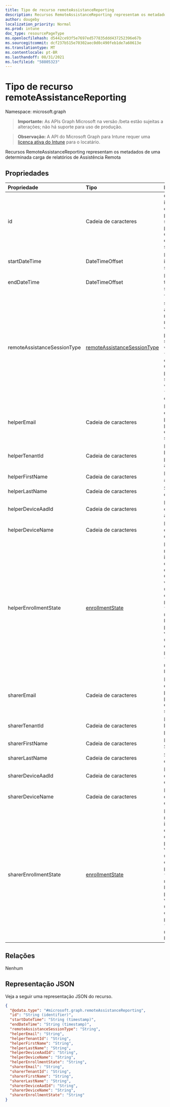 ```yaml
---
title: Tipo de recurso remoteAssistanceReporting
description: Recursos RemoteAssistanceReporting representam os metadados de uma determinada carga de relatórios de Assistência Remota
author: dougeby
localization_priority: Normal
ms.prod: intune
doc_type: resourcePageType
ms.openlocfilehash: d5442ce93f5e7697ed577835ddd437252396e67b
ms.sourcegitcommit: dcf237b515e70302aec0d0c490feb1de7a60613e
ms.translationtype: MT
ms.contentlocale: pt-BR
ms.lasthandoff: 08/31/2021
ms.locfileid: "58805323"
---
```

# <a name="remoteassistancereporting-resource-type"></a>Tipo de recurso remoteAssistanceReporting

Namespace: microsoft.graph

> **Importante:** As APIs Graph Microsoft na versão /beta estão sujeitas a alterações; não há suporte para uso de produção.

> **Observação:** A API do Microsoft Graph para Intune requer uma [licença ativa do Intune](https://go.microsoft.com/fwlink/?linkid=839381) para o locatário.

Recursos RemoteAssistanceReporting representam os metadados de uma determinada carga de relatórios de Assistência Remota

## <a name="properties"></a>Propriedades
|Propriedade|Tipo|Descrição|
|:---|:---|:---|
|id|Cadeia de caracteres|O identificador exclusivo para uma sessão e para a carga de relatórios de cada sessão|
|startDateTime|DateTimeOffset|Hora de início da sessão|
|endDateTime|DateTimeOffset|Hora de término da sessão|
|remoteAssistanceSessionType|[remoteAssistanceSessionType](../resources/intune-remoteassistance-remoteassistancesessiontype.md)|Tipo da sessão de assistência remota realizada. Os valores possíveis são: `viewOnly`, `fullControl`, `elevation`. Os valores possíveis são: `viewOnly`, `fullControl`, `elevation`.|
|helperEmail|Cadeia de caracteres|Logon de email usado pelo auxiliar para estabelecer a sessão|
|helperTenantId|Cadeia de caracteres|ID do locatário para o auxiliar|
|helperFirstName|Cadeia de caracteres|Nome do auxiliar|
|helperLastName|Cadeia de caracteres|Sobrenome do auxiliar|
|helperDeviceAadId|Cadeia de caracteres|ID do AAD do dispositivo auxiliar|
|helperDeviceName|Cadeia de caracteres|Nome do dispositivo do auxiliar|
|helperEnrollmentState|[enrollmentState](../resources/intune-shared-enrollmentstate.md)|Estado de registro do intune do dispositivo do auxiliar. Os possíveis valores são: `unknown`, `enrolled`, `pendingReset`, `failed`, `notContacted`, `blocked`. Os possíveis valores são: `unknown`, `enrolled`, `pendingReset`, `failed`, `notContacted`, `blocked`.|
|sharerEmail|Cadeia de caracteres|Logon de email usado pelo sharer para estabelecer a sessão|
|sharerTenantId|Cadeia de caracteres|ID de locatário para o sharer|
|sharerFirstName|Cadeia de caracteres|Nome do Sharer|
|sharerLastName|Cadeia de caracteres|Sobrenome do Sharer|
|sharerDeviceAadId|Cadeia de caracteres|ID AAD do dispositivo do Sharer|
|sharerDeviceName|Cadeia de caracteres|Nome do dispositivo do Sharer|
|sharerEnrollmentState|[enrollmentState](../resources/intune-shared-enrollmentstate.md)|Estado de registro do intune do dispositivo do sharer. Os possíveis valores são: `unknown`, `enrolled`, `pendingReset`, `failed`, `notContacted`, `blocked`. Os possíveis valores são: `unknown`, `enrolled`, `pendingReset`, `failed`, `notContacted`, `blocked`.|

## <a name="relationships"></a>Relações
Nenhum

## <a name="json-representation"></a>Representação JSON
Veja a seguir uma representação JSON do recurso.
<!-- {
  "blockType": "resource",
  "@odata.type": "microsoft.graph.remoteAssistanceReporting"
}
-->
``` json
{
  "@odata.type": "#microsoft.graph.remoteAssistanceReporting",
  "id": "String (identifier)",
  "startDateTime": "String (timestamp)",
  "endDateTime": "String (timestamp)",
  "remoteAssistanceSessionType": "String",
  "helperEmail": "String",
  "helperTenantId": "String",
  "helperFirstName": "String",
  "helperLastName": "String",
  "helperDeviceAadId": "String",
  "helperDeviceName": "String",
  "helperEnrollmentState": "String",
  "sharerEmail": "String",
  "sharerTenantId": "String",
  "sharerFirstName": "String",
  "sharerLastName": "String",
  "sharerDeviceAadId": "String",
  "sharerDeviceName": "String",
  "sharerEnrollmentState": "String"
}
```



